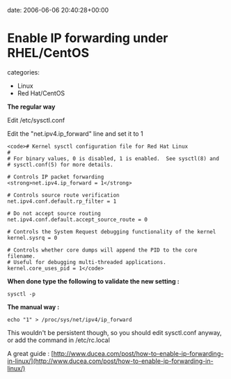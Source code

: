 


date: 2006-06-06 20:40:28+00:00


# Enable IP forwarding under RHEL/CentOS

categories:
- Linux
- Red Hat/CentOS


**The regular way**

Edit /etc/sysctl.conf

Edit the "net.ipv4.ip_forward" line and set it to 1


    
    <code># Kernel sysctl configuration file for Red Hat Linux
    #
    # For binary values, 0 is disabled, 1 is enabled.  See sysctl(8) and
    # sysctl.conf(5) for more details.
    
    # Controls IP packet forwarding
    <strong>net.ipv4.ip_forward = 1</strong>
    
    # Controls source route verification
    net.ipv4.conf.default.rp_filter = 1
    
    # Do not accept source routing
    net.ipv4.conf.default.accept_source_route = 0
    
    # Controls the System Request debugging functionality of the kernel
    kernel.sysrq = 0
    
    # Controls whether core dumps will append the PID to the core filename.
    # Useful for debugging multi-threaded applications.
    kernel.core_uses_pid = 1</code>



**When done type the following to validate the new setting :**

`sysctl -p`

**The manual way :**

`echo "1" > /proc/sys/net/ipv4/ip_forward`

This wouldn't be persistent though, so you should edit sysctl.conf anyway, or add the command in /etc/rc.local


A great guide : [http://www.ducea.com/post/how-to-enable-ip-forwarding-in-linux/](http://www.ducea.com/post/how-to-enable-ip-forwarding-in-linux/)
